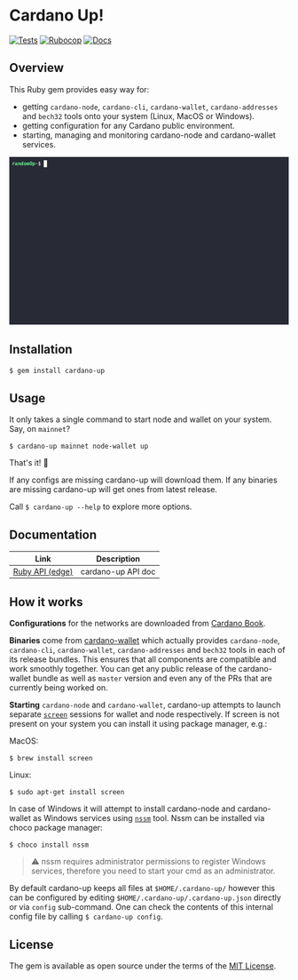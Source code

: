 # Cardano Up!

[![Tests](https://github.com/piotr-iohk/cardano-up/actions/workflows/tests.yml/badge.svg)](https://github.com/piotr-iohk/cardano-up/actions/workflows/tests.yml)
[![Rubocop](https://github.com/piotr-iohk/cardano-up/actions/workflows/rubocop.yml/badge.svg)](https://github.com/piotr-iohk/cardano-up/actions/workflows/rubocop.yml)
[![Docs](https://github.com/piotr-iohk/cardano-up/actions/workflows/docs.yml/badge.svg)](https://github.com/piotr-iohk/cardano-up/actions/workflows/docs.yml)

## Overview

This Ruby gem provides easy way for:
 - getting `cardano-node`, `cardano-cli`, `cardano-wallet`, `cardano-addresses` and `bech32` tools onto your system (Linux, MacOS or Windows).
 - getting configuration for any Cardano public environment.
 - starting, managing and monitoring cardano-node and cardano-wallet services.

<img src="cardano-up.gif" />

## Installation

    $ gem install cardano-up

## Usage

It only takes a single command to start node and wallet on your system. Say, on `mainnet`?

    $ cardano-up mainnet node-wallet up

That's it! 🎉

If any configs are missing cardano-up will download them. If any binaries are missing cardano-up will get ones from latest release.

Call `$ cardano-up --help` to explore more options.

## Documentation

| Link | Description  |
|--|--|
|  [Ruby API (edge)](https://piotr-iohk.github.io/cardano-up/master/) | cardano-up API doc |

## How it works

**Configurations** for the networks are downloaded from [Cardano Book](https://book.world.dev.cardano.org/environments.html).

**Binaries** come from [cardano-wallet](https://github.com/input-output-hk/cardano-wallet) which actually provides `cardano-node`, `cardano-cli`, `cardano-wallet`, `cardano-addresses` and `bech32` tools in each of its release bundles. This ensures that all components are compatible and work smoothly together. You can get any public release of the cardano-wallet bundle as well as `master` version and even any of the PRs that are currently being worked on.

**Starting** `cardano-node` and `cardano-wallet`,  cardano-up attempts to launch separate [`screen`](https://www.gnu.org/software/screen/) sessions for wallet and node respectively. If screen is not present on your system you can install it using package manager, e.g.:

MacOS:

    $ brew install screen

Linux:

    $ sudo apt-get install screen

In case of Windows it will attempt to install cardano-node and cardano-wallet as Windows services using [`nssm`](https://nssm.cc/) tool. Nssm can be installed via choco package manager:

    $ choco install nssm

> :warning: nssm requires administrator permissions to register Windows services, therefore you need to start your cmd as an administrator.

By default cardano-up keeps all files at `$HOME/.cardano-up/` however this can be configured by editing `$HOME/.cardano-up/.cardano-up.json` directly or via `config` sub-command. One can check the contents of this internal config file by calling `$ cardano-up config`.

## License

The gem is available as open source under the terms of the [MIT License](https://opensource.org/licenses/MIT).
